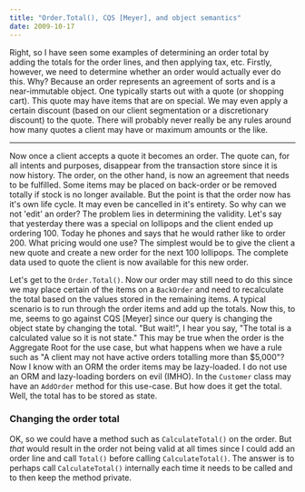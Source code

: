 ```yaml
---
title: "Order.Total(), CQS [Meyer], and object semantics"
date: 2009-10-17
---
```


Right, so I have seen some examples of determining an order total by adding the totals for the order lines, and then applying tax, etc. Firstly, however, we need to determine whether an order would actually ever do this. Why? Because an order represents an agreement of sorts and is a near-immutable object. One typically starts out with a quote (or shopping cart). This quote may have items that are on special. We may even apply a certain discount (based on our client segmentation or a discretionary discount) to the quote. There will probably never really be any rules around how many quotes a client may have or maximum amounts or the like.

---

Now once a client accepts a quote it becomes an order. The quote can, for all intents and purposes, disappear from the transaction store since it is now history. The order, on the other hand, is now an agreement that needs to be fulfilled. Some items may be placed on back-order or be removed totally if stock is no longer available. But the point is that the order now has it's own life cycle. It may even be cancelled in it's entirety. So why can we not 'edit' an order? The problem lies in determining the validity. Let's say that yesterday there was a special on lollipops and the client ended up ordering 100. Today he phones and says that he would rather like to order 200. What pricing would one use? The simplest would be to give the client a new quote and create a new order for the next 100 lollipops. The complete data used to quote the client is now available for this new order.

Let's get to the `Order.Total()`. Now our order may still need to do this since we may place certain of the items on a `BackOrder` and need to recalculate the total based on the values stored in the remaining items. A typical scenario is to run through the order items and add up the totals. Now this, to me, seems to go against CQS [Meyer] since our query is changing the object state by changing the total. "But wait!", I hear you say, "The total is a calculated value so it is not state." This may be true when the order is the Aggregate Root for the use case, but what happens when we have a rule such as "A client may not have active orders totalling more than $5,000"? Now I know with an ORM the order items may be lazy-loaded. I do not use an ORM and lazy-loading borders on evil (IMHO). In the `Customer` class may have an `AddOrder` method for this use-case. But how does it get the total. Well, the total has to be stored as state.

### Changing the order total
OK, so we could have a method such as `CalculateTotal()` on the order. But *that* would result in the order not being valid at all times since I could add an order line and call `Total()` before calling `CalculateTotal()`. The answer is to perhaps call `CalculateTotal()` internally each time it needs to be called and to then keep the method private.
